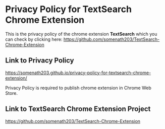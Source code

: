 # Privacy Policy for TextSearch Chrome Extension

This is the privacy policy of the chrome extension **TextSearch** which you can check by clicking here: https://github.com/somenath203/TextSearch-Chrome-Extension

## Link to Privacy Policy
https://somenath203.github.io/privacy-policy-for-textsearch-chrome-extension/

Privacy Policy is required to publish chrome extension in Chrome Web Store.

## Link to TextSearch Chrome Extension Project

https://github.com/somenath203/TextSearch-Chrome-Extension
